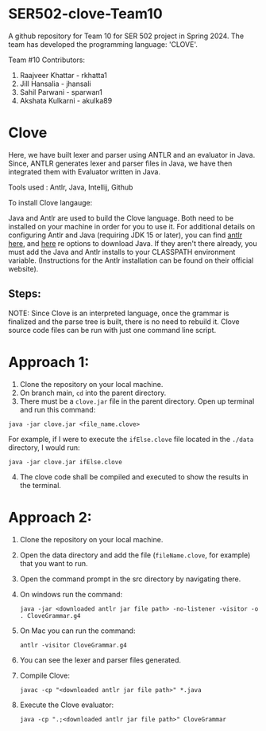 # SER502-clove-Team10


A github repository for Team 10 for SER 502 project in Spring 2024. The team has developed the programming language: 'CLOVE'.

Team #10 Contributors:
1. Raajveer Khattar - rkhatta1
2. Jill Hansalia - jhansali
3. Sahil Parwani - sparwan1
4. Akshata Kulkarni - akulka89

# Clove 

Here, we have built lexer and parser using ANTLR and an evaluator in Java. Since, ANTLR generates lexer and parser files in Java, we have then integrated them with Evaluator written in Java.

Tools used : Antlr, Java, Intellij, Github

To install Clove langauge:

Java and Antlr are used to build the Clove language. Both need to be installed on your machine in order for you to use it. For additional details on configuring Antlr and Java (requiring JDK 15 or later), you can find [antlr here](https://www.antlr.org/), and [here](https://java.com/en/download/help/download_options.html) re options to download Java. If they aren't there already, you must add the Java and Antlr installs to your CLASSPATH environment variable. (Instructions for the Antlr installation can be found on their official website).

## Steps:

NOTE: Since Clove is an interpreted language, once the grammar is finalized and the parse tree is built, there is no need to rebuild it. Clove source code files can be run with just one command line script.


# Approach 1:
1. Clone the repository on your local machine.
2. On branch main, `cd` into the parent directory.
3. There must be a `clove.jar` file in the parent directory. Open up terminal and run this command:

  `java -jar clove.jar <file_name.clove>`

  For example, if I were to execute the `ifElse.clove` file located in the `./data` directory, I would run:

  `java -jar clove.jar ifElse.clove`

4. The clove code shall be compiled and executed to show the results in the terminal.


# Approach 2:
1. Clone the repository on your local machine.
2. Open the data directory and add the file (`fileName.clove`, for example) that you want to run.
3. Open the command prompt in the src directory by navigating there.
4. On windows run the command:

   `java -jar <downloaded antlr jar file path> -no-listener -visitor -o . CloveGrammar.g4`

5. On Mac you can run the command:

   `antlr -visitor CloveGrammar.g4`

6. You can see the lexer and parser files generated.


7. Compile Clove:
   
   `javac -cp "<downloaded antlr jar file path>" *.java`

9. Execute the Clove evaluator:

    `java -cp ".;<downloaded antlr jar file path>" CloveGrammar`
